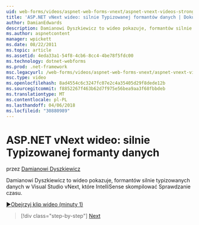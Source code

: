 ```yaml
---
uid: web-forms/videos/aspnet-web-forms-vnext/aspnet-vnext-videos-strongly-typed-data-controls
title: 'ASP.NET vNext wideo: silnie Typizowanej formantów danych | Dokumentacja firmy Microsoft'
author: DamianEdwards
description: Damianowi Dyszkiewicz to wideo pokazuje, formantów silnie typizowanych danych w Visual Studio vNext, które IntelliSense skompilować Sprawdzanie czasu.
ms.author: aspnetcontent
manager: wpickett
ms.date: 08/22/2011
ms.topic: article
ms.assetid: 4eda33a1-54f8-4cb6-8cc4-4be78f5fdc00
ms.technology: dotnet-webforms
ms.prod: .net-framework
msc.legacyurl: /web-forms/videos/aspnet-web-forms-vnext/aspnet-vnext-videos-strongly-typed-data-controls
msc.type: video
ms.openlocfilehash: 8ad4554c6c3247fc07e2c4a35405d29f8dede12b
ms.sourcegitcommit: f8852267f463b62d7f975e56bea9aa3f68fbbdeb
ms.translationtype: MT
ms.contentlocale: pl-PL
ms.lasthandoff: 04/06/2018
ms.locfileid: "30880989"
---
```

<a name="aspnet-vnext-videos-strongly-typed-data-controls"></a>ASP.NET vNext wideo: silnie Typizowanej formanty danych
====================
przez [Damianowi Dyszkiewicz](https://github.com/DamianEdwards)

Damianowi Dyszkiewicz to wideo pokazuje, formantów silnie typizowanych danych w Visual Studio vNext, które IntelliSense skompilować Sprawdzanie czasu.

[&#9654;Obejrzyj klip wideo (minuty 1)](https://channel9.msdn.com/Blogs/ASP-NET-Site-Videos/aspnet-vnext-videos-strongly-typed-data-controls)

> [!div class="step-by-step"]
> [Next](aspnet-vnext-videos-model-binding-part-1-selecting-data.md)
